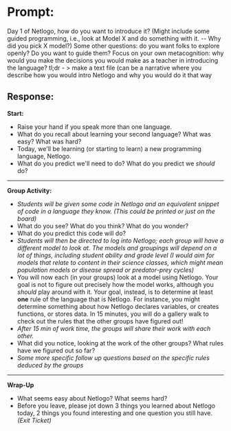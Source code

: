 # Prompt:
Day 1 of Netlogo, how do you want to introduce it? (Might include some guided programming, i.e., look at Model X and do something with it. -- Why did you pick X model?) Some other questions: do you want folks to explore openly? Do you want to guide them? Focus on your own metacognition: why would you make the decisions you would make as a teacher in introducing the language? tl;dr - > make a text file (can be a narrative where you describe how you would intro Netlogo and why you would do it that way

## Response:
**Start:**
- Raise your hand if you speak more than one language.
- What do you recall about learning your second language? What was easy? What was hard?
- Today, we'll be learning (or starting to learn) a new programming language, Netlogo.
- What do you predict we'll need to do? What do you predict we *should* do?
---
**Group Activity:**
- *Students will be given some code in Netlogo and an equivalent snippet of code in a language they know. (This could be printed or just on the board)*
- What do you see? What do you think? What do you wonder?
- What do you predict this code will do?
- *Students will then be directed to log into Netlogo; each group will have a different model to look at. The models and groupings will depend on a lot of things, including student ability and grade level (I would aim for models that relate to content in their science classes, which might mean population models or disease spread or predator-prey cycles)*
- You will now each (in your groups) look at a model using Netlogo. Your goal is not to figure out precisely how the model works, although you *should* play around with it. Your goal, instead, is to determine at least **one** rule of the language that is Netlogo. For instance, you might determine something about how Netlogo declares variables, or creates functions, or stores data. In 15 minutes, you will do a gallery walk to check out the rules that the other groups have figured out!
- *After 15 min of work time, the groups will share their work with each other.*
- What did you notice, looking at the work of the other groups? What rules have we figured out so far?
- *Some more specific follow up questions based on the specific rules deduced by the groups*
---
**Wrap-Up**
- What seems easy about Netlogo? What seems hard?
- Before you leave, please jot down 3 things you learned about Netlogo today, 2 things you found interesting and one question you still have. *(Exit Ticket)*
